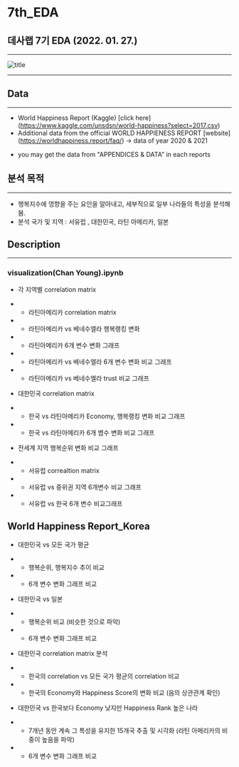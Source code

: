 # 7th_EDA
## 데사랩 7기 EDA (2022. 01. 27.)
___
![title](https://github.com/jayl-ee/7th_EDA/blob/main/E조/ppt1.png) 
___
## Data
___
* World Happiness Report (Kaggle) [click here] (https://www.kaggle.com/unsdsn/world-happiness?select=2017.csv)
* Additional data from the official WORLD HAPPIENESS REPORT [website] (https://worldhappiness.report/faq/) -> data of year 2020 & 2021
- you may get the data from "APPENDICES & DATA" in each reports

## 분석 목적
___
* 행복지수에 영향을 주는 요인을 알아내고, 세부적으로 일부 나라들의 특성을 분석해봄.
* 분석 국가 및 지역 : 서유럽 , 대한민국, 라틴 아메리카, 일본

## Description 
___
### visualization(Chan Young).ipynb
* 각 지역별 correlation matrix
* * 라틴아메리카 correlation matrix
* * 라틴아메리카 vs 베네수엘라 행복랭킹 변화
* * 라틴아메리카 6개 변수 변화 그래프
* * 라틴아메리카 vs 베네수엘라 6개 변수 변화 비교 그래프
* * 라틴아메리카 vs 베네수엘라 trust 비교 그래프

* 대한민국 correlation matrix
* * 한국 vs 라틴아메리카 Economy, 행복랭킹 변화 비교 그래프
* * 한국 vs 라틴아메리카 6개 볌수 변화 비교 그래프

* 전세계 지역 행복순위 변화 비교 그래프
* * 서유럽 correaltion matrix
* * 서유럽 vs 중위권 지역 6개변수 비교 그래프
* * 서유럽 vs 한국 6개 변수 비교그래프

## World Happiness Report_Korea
* 대한민국 vs 모든 국가 평균
* * 행복순위, 행복지수 추이 비교
* * 6개 변수 변화 그래프 비교

* 대한민국 vs 일본
* * 행복순위 비교 (비슷한 것으로 파악)
* * 6개 변수 변화 그래프 비교

* 대한민국 correlation matrix 분석
* * 한국의 correlation vs 모든 국가 평균의 correlation 비교
* * 한국의 Economy와 Happiness Score의 변화 비교 (음의 상관관계 확인)

* 대한민국 vs 한국보다 Economy 낮지만 Happiness Rank 높은 나라
* * 7개년 동안 계속 그 특성을 유지한 15개국 추출 및 시각화 (라틴 아메리카의 비중이 높음을 파악)
* * 6개 변수 변화 그래프 비교




